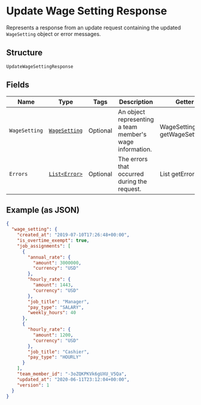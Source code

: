 
# Update Wage Setting Response

Represents a response from an update request containing the updated `WageSetting` object
or error messages.

## Structure

`UpdateWageSettingResponse`

## Fields

| Name | Type | Tags | Description | Getter |
|  --- | --- | --- | --- | --- |
| `WageSetting` | [`WageSetting`](/doc/models/wage-setting.md) | Optional | An object representing a team member's wage information. | WageSetting getWageSetting() |
| `Errors` | [`List<Error>`](/doc/models/error.md) | Optional | The errors that occurred during the request. | List<Error> getErrors() |

## Example (as JSON)

```json
{
  "wage_setting": {
    "created_at": "2019-07-10T17:26:48+00:00",
    "is_overtime_exempt": true,
    "job_assignments": [
      {
        "annual_rate": {
          "amount": 3000000,
          "currency": "USD"
        },
        "hourly_rate": {
          "amount": 1443,
          "currency": "USD"
        },
        "job_title": "Manager",
        "pay_type": "SALARY",
        "weekly_hours": 40
      },
      {
        "hourly_rate": {
          "amount": 1200,
          "currency": "USD"
        },
        "job_title": "Cashier",
        "pay_type": "HOURLY"
      }
    ],
    "team_member_id": "-3oZQKPKVk6gUXU_V5Qa",
    "updated_at": "2020-06-11T23:12:04+00:00",
    "version": 1
  }
}
```

